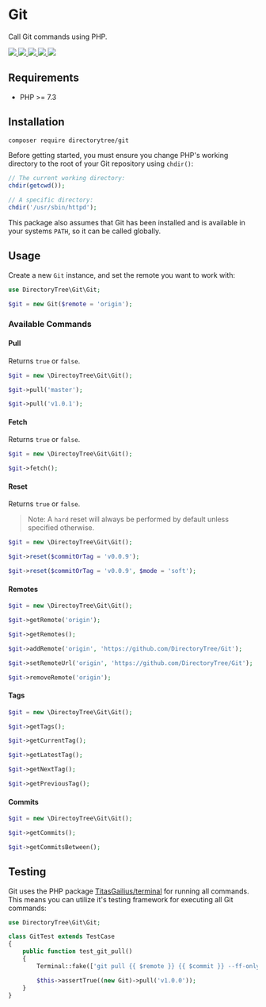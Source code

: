 # Git

Call Git commands using PHP.

<a href="https://travis-ci.com/DirectoryTree/Git">
    <img src="https://img.shields.io/travis/DirectoryTree/Git.svg?style=flat-square"/>
</a>
<a href="https://scrutinizer-ci.com/g/DirectoryTree/Git/?branch=master">
    <img src="https://img.shields.io/scrutinizer/g/DirectoryTree/Git/main.svg?style=flat-square"/>
</a>
<a href="https://packagist.org/packages/DirectoryTree/Git">
    <img src="https://img.shields.io/packagist/dt/DirectoryTree/Git.svg?style=flat-square"/>
</a>
<a href="https://packagist.org/packages/DirectoryTree/Git">
    <img src="https://img.shields.io/packagist/v/DirectoryTree/Git.svg?style=flat-square"/>
</a>
<a href="https://packagist.org/packages/DirectoryTree/Git">
    <img src="https://img.shields.io/github/license/DirectoryTree/Git.svg?style=flat-square"/>
</a>

## Requirements

- PHP >= 7.3

## Installation

```bash
composer require directorytree/git
```

Before getting started, you must ensure you change PHP's working directory to the root of your Git repository using `chdir()`:

```php
// The current working directory:
chdir(getcwd());

// A specific directory:
chdir('/usr/sbin/httpd');
```

This package also assumes that Git has been installed and is available in your systems `PATH`, so it can be called globally.

## Usage

Create a new `Git` instance, and set the remote you want to work with:

```php
use DirectoryTree\Git\Git;

$git = new Git($remote = 'origin');
```

### Available Commands

#### Pull

Returns `true` or `false`.

```php
$git = new \DirectoyTree\Git\Git();

$git->pull('master');

$git->pull('v1.0.1');
```

#### Fetch

Returns `true` or `false`.

```php
$git = new \DirectoyTree\Git\Git();

$git->fetch();
```

#### Reset

Returns `true` or `false`.

> Note: A `hard` reset will always be performed by default unless specified otherwise.

```php
$git = new \DirectoyTree\Git\Git();

$git->reset($commitOrTag = 'v0.0.9');

$git->reset($commitOrTag = 'v0.0.9', $mode = 'soft');
```

#### Remotes

```php
$git = new \DirectoyTree\Git\Git();

$git->getRemote('origin');

$git->getRemotes();

$git->addRemote('origin', 'https://github.com/DirectoryTree/Git');

$git->setRemoteUrl('origin', 'https://github.com/DirectoryTree/Git');

$git->removeRemote('origin');
```

#### Tags

```php
$git = new \DirectoyTree\Git\Git();

$git->getTags();

$git->getCurrentTag();

$git->getLatestTag();

$git->getNextTag();

$git->getPreviousTag();
```

#### Commits

```php
$git = new \DirectoyTree\Git\Git();

$git->getCommits();

$git->getCommitsBetween();
```

## Testing

Git uses the PHP package [TitasGailius/terminal](https://github.com/TitasGailius/terminal) for
running all commands. This means you can utilize it's testing framework for executing all Git commands:

```php
use DirectoryTree\Git\Git;

class GitTest extends TestCase
{
    public function test_git_pull()
    {
        Terminal::fake(['git pull {{ $remote }} {{ $commit }} --ff-only' => Terminal::response()->successful()]);

        $this->assertTrue((new Git)->pull('v1.0.0'));
    }
}
```
